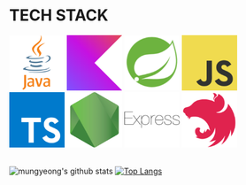 # TECH STACK 
<div>
<img src="https://raw.githubusercontent.com/github/explore/5b3600551e122a3277c2c5368af2ad5725ffa9a1/topics/java/java.png" width="100">
<img src="https://raw.githubusercontent.com/github/explore/4479d2a2c854198cb00160f8593519c14dc3b905/topics/kotlin/kotlin.png" width="100">
<img src="https://raw.githubusercontent.com/github/explore/80688e429a7d4ef2fca1e82350fe8e3517d3494d/topics/spring-boot/spring-boot.png" width="100">
<img src="https://raw.githubusercontent.com/github/explore/80688e429a7d4ef2fca1e82350fe8e3517d3494d/topics/javascript/javascript.png" width="100">
<img src="https://raw.githubusercontent.com/github/explore/80688e429a7d4ef2fca1e82350fe8e3517d3494d/topics/typescript/typescript.png" width="100">
<img src="https://raw.githubusercontent.com/github/explore/80688e429a7d4ef2fca1e82350fe8e3517d3494d/topics/nodejs/nodejs.png" width="100">
<img src="https://raw.githubusercontent.com/github/explore/80688e429a7d4ef2fca1e82350fe8e3517d3494d/topics/express/express.png" width="100">
<img src="https://raw.githubusercontent.com/github/explore/37c71fdca4e12086faf8c7009793d2eb588c914e/topics/nestjs/nestjs.png" width="100">
</div>
<br />

![mungyeong's github stats](https://github-readme-stats.vercel.app/api?username=mungyeong&show_icons=true&count_private=true&hide_border=true)
[![Top Langs](https://github-readme-stats.vercel.app/api/top-langs/?username=mungyeong&hide=scss,css,html)](https://github.com/anuraghazra/github-readme-stats)
